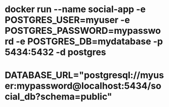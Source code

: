 # docker run --name social-app -e POSTGRES_USER=myuser -e POSTGRES_PASSWORD=mypassword -e POSTGRES_DB=mydatabase -p 5434:5432 -d postgres

# DATABASE_URL="postgresql://myuser:mypassword@localhost:5434/social_db?schema=public"
